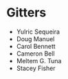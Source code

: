 # Gitters

- Yulric Sequeira
- Doug Manuel
- Carol Bennett
- Cameron Bell
- Meltem G. Tuna
- Stacey Fisher
